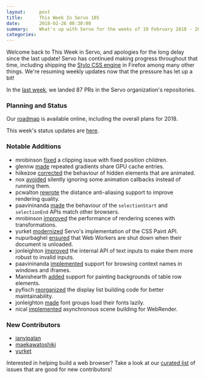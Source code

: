 ```yaml
---
layout:     post
title:      This Week In Servo 105
date:       2018-02-26 00:30:00
summary:    What's up with Servo for the weeks of 19 February 2018 - 26 February 2018
categories:
---
```


Welcome back to This Week in Servo, and apologies for the long delay since the last update! Servo has continued making progress throughout that time, including shipping the [Stylo CSS engine](https://hacks.mozilla.org/2017/08/inside-a-super-fast-css-engine-quantum-css-aka-stylo/) in Firefox among many other things. We're resuming weekly updates now that the pressure has let up a bit!

In the [last week](https://github.com/pulls?utf8=%E2%9C%93&q=is%3Apr+is%3Amerged+closed%3A2018-02-19..2018-02-26+user%3Aservo+),
we landed 87 PRs in the Servo organization's repositories.

### Planning and Status

Our [roadmap](https://github.com/servo/servo/wiki/Roadmap) is available online, including the overall plans for 2018.

This week's status updates are [here](https://www.standu.ps/project/servo/).

### Notable Additions

- mrobinson [fixed](https://github.com/servo/webrender/pull/2460) a clipping issue with fixed position children.
- glennw [made](https://github.com/servo/webrender/pull/2454) repeated gradients share GPU cache entries.
- hiikezoe [corrected](https://github.com/servo/servo/pull/20102) the behaviour of hidden elements that are animated.
- nox [avoided](https://github.com/servo/servo/pull/20098) silently ignoring some animation callbacks instead of running them.
- pcwalton [rewrote](https://github.com/servo/webrender/pull/2445) the distance anti-aliasing support to improve rendering quality.
- paavininanda [made](https://github.com/servo/servo/pull/20089) the behaviour of the `selectionStart` and `selectionEnd` APIs match other browsers.
- mrobinson [improved](https://github.com/servo/webrender/pull/2444) the performance of rendering scenes with transformations.
- yurket [modernized](https://github.com/servo/servo/pull/20083) Servo's implementation of the CSS Paint API.
- nupurbaghel [ensured](https://github.com/servo/servo/pull/20068) that Web Workers are shut down when their document is unloaded.
- jonleighton [improved](https://github.com/servo/servo/pull/20051) the internal API of text inputs to make them more robust to invalid inputs.
- paavininanda [implemented](https://github.com/servo/servo/pull/20036) support for browsing context names in windows and iframes.
- Manishearth [added](https://github.com/servo/servo/pull/20034) support for painting backgrounds of table row elements.
- pyfisch [reorganized](https://github.com/servo/servo/pull/20031) the display list building code for better maintainability.
- jonleighton [made](https://github.com/servo/servo/pull/20021) font groups load their fonts lazily.
- nical [implemented](https://github.com/servo/webrender/pull/2362) asynchronous scene building for WebRender.

### New Contributors

- [janvipalan](https://github.com/janvi-palan)
- [maekawatoshiki](https://github.com/maekawatoshiki)
- [yurket](https://github.com/yurket)

Interested in helping build a web browser? Take a look at our [curated list](https://starters.servo.org/) of issues that are good for new contributors!
